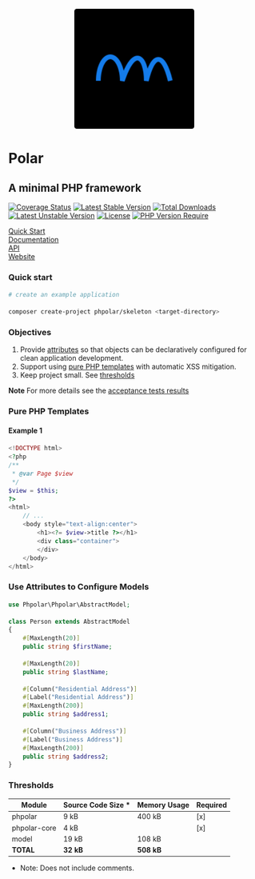 <p align="center">
    <img width="240" src="./phpolar.svg" />
</p>

# Polar

## A minimal PHP framework

[![Coverage Status](https://coveralls.io/repos/github/phpolar/phpolar/badge.svg?branch=main)](https://coveralls.io/repos/github/phpolar/phpolar/badge.svg?branch=main) [![Latest Stable Version](http://poser.pugx.org/phpolar/phpolar/v)][def] [![Total Downloads](http://poser.pugx.org/phpolar/phpolar/downloads)][def] [![Latest Unstable Version](http://poser.pugx.org/phpolar/phpolar/v/unstable)][def] [![License](http://poser.pugx.org/phpolar/phpolar/license)][def] [![PHP Version Require](http://poser.pugx.org/phpolar/phpolar/require/php)][def]

[Quick Start](https://docs.phpolar.org/quick-start/) <br/>
[Documentation](https://docs.phpolar.org) <br/>
[API](https://api.phpolar.org) <br/>
[Website](https://phpolar.org) <br/>

### Quick start

```bash
# create an example application

composer create-project phpolar/skeleton <target-directory>
```

### Objectives

1. Provide [attributes](#use-attributes-to-configure-models) so that objects can be declaratively configured for clean application development.
1. Support using [pure PHP templates](#pure-php-templates) with automatic XSS mitigation.
1. Keep project small. See [thresholds](#thresholds)

**Note** For more details see the [acceptance tests results](./acceptance-test-results.md)

### Pure PHP Templates

#### Example 1

```php
<!DOCTYPE html>
<?php
/**
 * @var Page $view
 */
$view = $this;
?>
<html>
    // ...
    <body style="text-align:center">
        <h1><?= $view->title ?></h1>
        <div class="container">
        </div>
    </body>
</html>
```

### Use Attributes to Configure Models

```php
use Phpolar\Phpolar\AbstractModel;

class Person extends AbstractModel
{
    #[MaxLength(20)]
    public string $firstName;

    #[MaxLength(20)]
    public string $lastName;

    #[Column("Residential Address")]
    #[Label("Residential Address")]
    #[MaxLength(200)]
    public string $address1;

    #[Column("Business Address")]
    #[Label("Business Address")]
    #[MaxLength(200)]
    public string $address2;
}
```

### Thresholds

|      Module    |Source Code Size * |Memory Usage|  Required |
|----------------|-------------------|------------|-----------|
|     phpolar    |        9 kB       |   400 kB   |    [x]    |
|  phpolar-core  |        4 kB       |            |    [x]    |
|      model     |       19 kB       |   108 kB   |           |
|     **TOTAL**  |     **32 kB**     | **508 kB** |           |

* Note: Does not include comments.


[def]: https://packagist.org/packages/phpolar/phpolar

